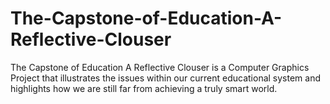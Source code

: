 # The-Capstone-of-Education-A-Reflective-Clouser
The Capstone of Education A Reflective Clouser is a Computer Graphics Project that illustrates the issues within our current educational system and highlights how we are still far from achieving a truly smart world.
